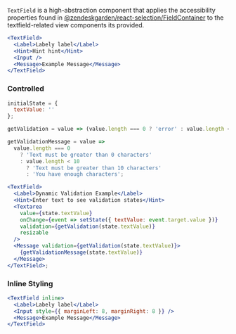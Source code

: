 `TextField` is a high-abstraction component that applies
the accessibility properties found in [@zendeskgarden/react-selection/FieldContainer](https://zendeskgarden.github.io/react-components/selection/)
to the textfield-related view components its provided.

```jsx
<TextField>
  <Label>Labely label</Label>
  <Hint>Hint hint</Hint>
  <Input />
  <Message>Example Message</Message>
</TextField>
```

### Controlled

```jsx
initialState = {
  textValue: ''
};

getValidation = value => (value.length === 0 ? 'error' : value.length < 10 ? 'warning' : 'success');

getValidationMessage = value =>
  value.length === 0
    ? 'Text must be greater than 0 characters'
    : value.length < 10
      ? 'Text must be greater than 10 characters'
      : 'You have enough characters';

<TextField>
  <Label>Dynamic Validation Example</Label>
  <Hint>Enter text to see validation states</Hint>
  <Textarea
    value={state.textValue}
    onChange={event => setState({ textValue: event.target.value })}
    validation={getValidation(state.textValue)}
    resizable
  />
  <Message validation={getValidation(state.textValue)}>
    {getValidationMessage(state.textValue)}
  </Message>
</TextField>;
```

### Inline Styling

```jsx
<TextField inline>
  <Label>Labely label</Label>
  <Input style={{ marginLeft: 8, marginRight: 8 }} />
  <Message>Example Message</Message>
</TextField>
```
